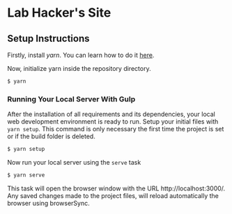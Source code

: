 # Lab Hacker's Site

## Setup Instructions

Firstly, install *yarn*. You can learn how to do it [here](https://yarnpkg.com/lang/en/docs/install/).

Now, initialize yarn inside the repository directory.

```bash
$ yarn
```

### Running Your Local Server With Gulp

After the installation of all requirements and its dependencies, your local web development environment is ready to run. Setup your initial files with `yarn setup`. This command is only necessary the first time the project is set or if the build folder is deleted.

```bash
$ yarn setup
```

Now run your local server using the `serve` task

```bash
$ yarn serve
```

This task will open the browser window with the URL http://localhost:3000/. Any saved changes made to the project files, will reload automatically the browser using browserSync.
